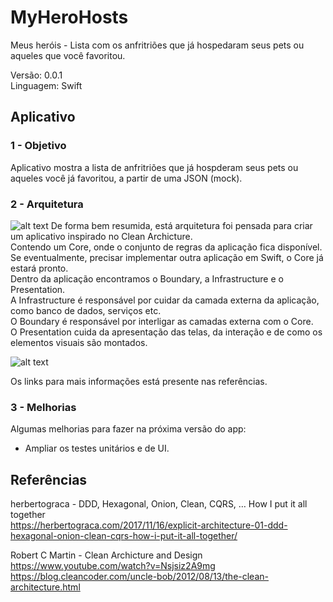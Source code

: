 # MyHeroHosts
Meus heróis - Lista com os anfritriões que já hospedaram seus pets ou aqueles que você favoritou.

Versão: 0.0.1<br>
Linguagem: Swift<br>

## Aplicativo

### 1 - Objetivo

Aplicativo mostra a lista de anfritriões que já hospderam seus pets ou aqueles você já favoritou, a partir de uma JSON (mock).<br>

### 2 - Arquitetura

![alt text](https://blog.cleancoder.com/uncle-bob/images/2012-08-13-the-clean-architecture/CleanArchitecture.jpg)
De forma bem resumida, está arquitetura foi pensada para criar um aplicativo inspirado no Clean Archicture. <br>
Contendo um Core, onde o conjunto de regras da aplicação fica disponível. Se eventualmente, precisar implementar
outra aplicação em Swift, o Core já estará pronto.<br>
Dentro da aplicação encontramos o Boundary, a Infrastructure e o Presentation.<br>
A Infrastructure é responsável por cuidar da camada externa da aplicação, como banco de
dados, serviços etc.<br> 
O Boundary é responsável por interligar as camadas externa com o Core.<br>
O Presentation cuida da apresentação das telas, da interação e de como os elementos visuais são montados.<br>

![alt text](https://herbertograca.com/2017/11/16/explicit-architecture-01-ddd-hexagonal-onion-clean-cqrs-how-i-put-it-all-together/070-explicit-architecture-svg/)

Os links para mais informações está presente nas referências.

### 3 - Melhorias

Algumas melhorias para fazer na próxima versão do app:<br>
- Ampliar os testes unitários e de UI.

## Referências

herbertograca - DDD, Hexagonal, Onion, Clean, CQRS, … How I put it all together<br>
https://herbertograca.com/2017/11/16/explicit-architecture-01-ddd-hexagonal-onion-clean-cqrs-how-i-put-it-all-together/

Robert C Martin - Clean Archicture and Design<br>
https://www.youtube.com/watch?v=Nsjsiz2A9mg
https://blog.cleancoder.com/uncle-bob/2012/08/13/the-clean-architecture.html
